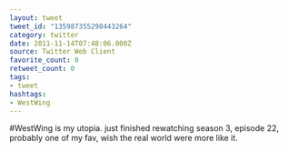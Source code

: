 ```yaml
---
layout: tweet
tweet_id: "135987355298443264"
category: twitter
date: 2011-11-14T07:48:06.000Z
source: Twitter Web Client
favorite_count: 0
retweet_count: 0
tags:
- tweet
hashtags:
- WestWing
---
```


#WestWing is my utopia. just finished rewatching season 3, episode 22, probably one of my fav, wish the real world were more like it.
